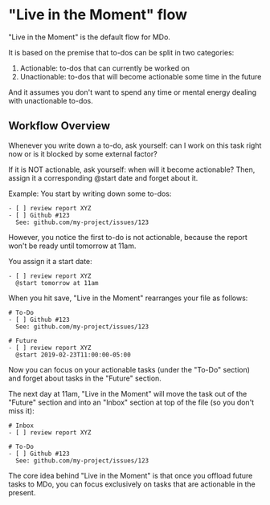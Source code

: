 # "Live in the Moment" flow

"Live in the Moment" is the default flow for MDo.

It is based on the premise that to-dos can be split in two categories:

1. Actionable: to-dos that can currently be worked on
2. Unactionable: to-dos that will become actionable some time in the future

And it assumes you don't want to spend any time or mental energy dealing with unactionable to-dos.

## Workflow Overview

Whenever you write down a to-do, ask yourself: can I work on this task right now or is it blocked by some external factor?

If it is NOT actionable, ask yourself: when will it become actionable? Then, assign it a corresponding @start date and forget about it.

Example:
You start by writing down some to-dos:

```
- [ ] review report XYZ
- [ ] Github #123
  See: github.com/my-project/issues/123
```

However, you notice the first to-do is not actionable, because the report won't be ready until tomorrow at 11am.

You assign it a start date:

```
- [ ] review report XYZ
  @start tomorrow at 11am
```

When you hit save, "Live in the Moment" rearranges your file as follows:

```
# To-Do
- [ ] Github #123
  See: github.com/my-project/issues/123

# Future
- [ ] review report XYZ
  @start 2019-02-23T11:00:00-05:00
```

Now you can focus on your actionable tasks (under the "To-Do" section) and forget about tasks in the "Future" section.

The next day at 11am, "Live in the Moment" will move the task out of the "Future" section and into an "Inbox" section at top of the file (so you don't miss it):

```
# Inbox
- [ ] review report XYZ

# To-Do
- [ ] Github #123
  See: github.com/my-project/issues/123
```

The core idea behind "Live in the Moment" is that once you offload future tasks to MDo, you can focus exclusively on tasks that are actionable in the present.

